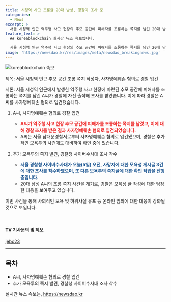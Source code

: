```yaml
---
title: 시청역 사고 조롱글 20대 남성, 경찰이 조사 중
categories:
  - News
excerpt: >
  서울 시청역 인근 역주행 사고 현장의 추모 공간에 피해자를 조롱하는 쪽지를 남긴 20대 남성 A씨가 경찰에 자진 출석해 조사를 받았습니다. 남대문경찰서는 A씨를 사자명예훼손 혐의로 입건했고, 또 다른 모욕투의 쪽지글을 확인 중이며, 사이버수사대는 사망자 모욕성 게시글 3건에 대해 입건 전 조사에 착수했습니다. 사건의 최신 개발 상황은 계속 확인 중입니다.
feature_text: >
  ## koreablockchain 실시간 뉴스 속보입니다.

  서울 시청역 인근 역주행 사고 현장의 추모 공간에 피해자를 조롱하는 쪽지를 남긴 20대 남성 A씨가 경찰에 자진 출석해 조사를 받았습니다. 남대문경찰서는 A씨를 사자명예훼손 혐의로 입건했고, 또 다른 모욕투의 쪽지글을 확인 중이며, 사이버수사대는 사망자 모욕성 게시글 3건에 대해 입건 전 조사에 착수했습니다. 사건의 최신 개발 상황은 계속 확인 중입니다.
image: 'https://newsdao.kr/res/images/meta/newsdao_breakingnews.jpg'
---
```


<p><img src="https://newsdao.kr/res/images/meta/newsdao_breakingnews.jpg" alt="koreablockchain 속보" /></p>

<p>제목: 서울 시청역 인근 추모 공간 조롱 쪽지 작성자, 사자명예훼손 혐의로 경찰 입건</p>

<p>서론:
서울 시청역 인근에서 발생한 역주행 사고 현장에 마련된 추모 공간에 피해자를 조롱하는 쪽지를 남긴 A씨가 경찰에 자진 출석해 조사를 받았습니다. 이에 따라 경찰은 A씨를 사자명예훼손 혐의로 입건했습니다.</p>

<ol>
<li><p>A씨, 사자명예훼손 혐의로 경찰 입건</p>

<ul>
<li><b><span style="color: #ee2323;">A씨가 역주행 사고 현장 추모 공간에 피해자를 조롱하는 쪽지를 남겼고, 이에 대해 경찰 조사를 받은 결과 사자명예훼손 혐의로 입건되었습니다.</span></b></li>
<li>A씨는 서울 남대문경찰서로부터 사자명예훼손 혐의로 입건됐으며, 경찰은 추가적인 모욕투의 사건에도 대비하여 확인 중에 있습니다.</li>
</ul></li>
<li><p>추가 모욕투의 쪽지 발견, 경찰청 사이버수사대 조사 착수</p>

<ul>
<li><b><span style="color: #1a5490;">서울 경찰청 사이버수사대가 오늘(5일) 오전, 사망자에 대한 모욕성 게시글 3건에 대한 조사를 착수하였으며, 또 다른 모욕투의 쪽지글에 대한 확인 작업을 진행 중입니다.</span></b></li>
<li>20대 남성 A씨의 조롱 쪽지 사건을 계기로, 경찰은 모욕성 글 작성에 대한 엄정한 대응을 보여주고 있습니다.</li>
</ul></li>
</ol>

<p>이번 사건을 통해 사회적인 모욕 및 허위사실 유포 등 온라인 범죄에 대한 대응이 강화될 것으로 보입니다.</p>

<p data-ke-size="size16">&nbsp;</p>

<h4>TV 기사문의 및 제보</h4>

<p><a href="https://www.example.com/jebo23">jebo23</a></p>

<hr>

<h2 data-ke-size="size26">목차</h2>

<ul>
<li>A씨, 사자명예훼손 혐의로 경찰 입건</li>
<li>추가 모욕투의 쪽지 발견, 경찰청 사이버수사대 조사 착수</li>
</ul>
실시간 뉴스 속보는, <a href="https://newsdao.kr" rel="dofollow">https://newsdao.kr</a>


